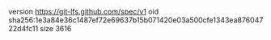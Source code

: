 version https://git-lfs.github.com/spec/v1
oid sha256:1e3a84e36c1487ef72e69637b15b071420e03a500cfe1343ea87604722d4fc11
size 3616
